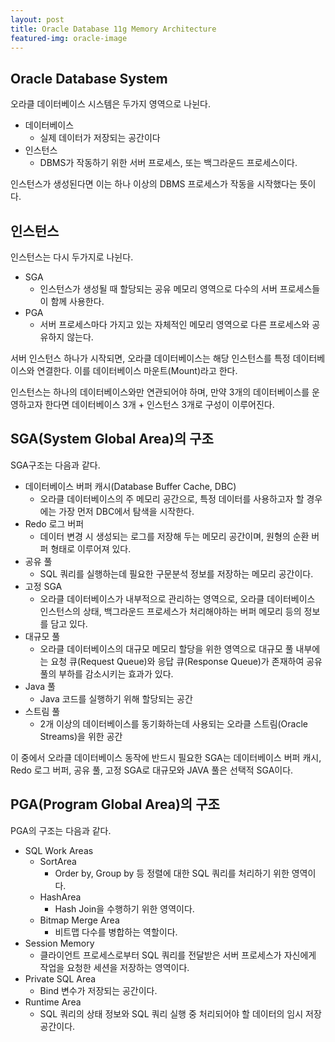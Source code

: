 ```yaml
---
layout: post
title: Oracle Database 11g Memory Architecture
featured-img: oracle-image
---
```


## Oracle Database System
오라클 데이터베이스 시스템은 두가지 영역으로 나뉜다.
- 데이터베이스
    - 실제 데이터가 저장되는 공간이다
- 인스턴스
    - DBMS가 작동하기 위한 서버 프로세스, 또는 백그라운드 프로세스이다.

인스턴스가 생성된다면 이는 하나 이상의 DBMS 프로세스가 작동을 시작했다는 뜻이다.

## 인스턴스
인스턴스는 다시 두가지로 나뉜다.

- SGA
    - 인스턴스가 생성될 때 할당되는 공유 메모리 영역으로 다수의 서버 프로세스들이 함께 사용한다.
- PGA
    - 서버 프로세스마다 가지고 있는 자체적인 메모리 영역으로 다른 프로세스와 공유하지 않는다.

서버 인스턴스 하나가 시작되면, 오라클 데이터베이스는 해당 인스턴스를 특정 데이터베이스와 연결한다. 이를 데이터베이스 마운트(Mount)라고 한다.

인스턴스는 하나의 데이터베이스와만 연관되어야 하며, 만약 3개의 데이터베이스를 운영하고자 한다면 데이터베이스 3개 + 인스턴스 3개로 구성이 이루어진다.

## SGA(System Global Area)의 구조

SGA구조는 다음과 같다.

- 데이터베이스 버퍼 캐시(Database Buffer Cache, DBC)
    - 오라클 데이터베이스의 주 메모리 공간으로, 특정 데이터를 사용하고자 할 경우에는 가장 먼저 DBC에서 탐색을 시작한다.
- Redo 로그 버퍼
    - 데이터 변경 시 생성되는 로그를 저장해 두는 메모리 공간이며, 원형의 순환 버퍼 형태로 이루어져 있다.
- 공유 풀
    - SQL 쿼리를 실행하는데 필요한 구문분석 정보를 저장하는 메모리 공간이다.
- 고정 SGA
    - 오라클 데이터베이스가 내부적으로 관리하는 영역으로, 오라클 데이터베이스 인스턴스의 상태, 백그라운드 프로세스가 처리해야하는 버퍼 메모리 등의 정보를 담고 있다.
- 대규모 풀
    - 오라클 데이터베이스의 대규모 메모리 할당을 위한 영역으로 대규모 풀 내부에는 요청 큐(Request Queue)와 응답 큐(Response Queue)가 존재하여 공유 풀의 부하를 감소시키는 효과가 있다.
- Java 풀
    - Java 코드를 실행하기 위해 할당되는 공간
- 스트림 풀
    - 2개 이상의 데이터베이스를 동기화하는데 사용되는 오라클 스트림(Oracle Streams)을 위한 공간

이 중에서 오라클 데이터베이스 동작에 반드시 필요한 SGA는 데이터베이스 버퍼 캐시, Redo 로그 버퍼, 공유 풀, 고정 SGA로 대규모와 JAVA 풀은 선택적 SGA이다.

## PGA(Program Global Area)의 구조

PGA의 구조는 다음과 같다.

- SQL Work Areas
    - SortArea
        - Order by, Group by 등 정렬에 대한 SQL 쿼리를 처리하기 위한 영역이다.
    - HashArea
        - Hash Join을 수행하기 위한 영역이다.
    - Bitmap Merge Area
        - 비트맵 다수를 병합하는 역할이다.
- Session Memory
    - 클라이언트 프로세스로부터 SQL 쿼리를 전달받은 서버 프로세스가 자신에게 작업을 요청한 세션을 저장하는 영역이다.
- Private SQL Area
    - Bind 변수가 저장되는 공간이다.
- Runtime Area
    - SQL 쿼리의 상태 정보와 SQL 쿼리 실행 중 처리되어야 할 데이터의 임시 저장 공간이다.
